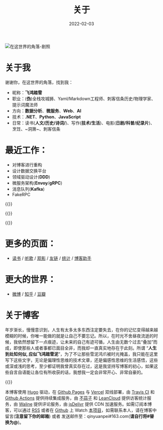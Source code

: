 ﻿---
toc: false
slug: about
title: 关于
description: 
date: '2022-02-03'
license: CC BY-NC-ND
lastmod: '2020-10-09'
---

![在这世界的角落-剧照](https://i.loli.net/2020/02/25/S8knQoPDYct9jHq.jpg)

# 关于我
谢谢你，在这世界的角落，找到我：
* 昵称：**飞鸿踏雪**
* 职业：(**伪**)全栈攻城狮、Yaml/Markdown工程师、刺客信条历史/物理学家、提示词魔法师
* 方向：**数据分析**、**微服务**、**Web**、**AI**
* 技术：**.NET**、**Python**、**JavaScript**
* 日常：读书(**人文/历史/诗词/**)、写作(**技术/生活**)、电影(**日剧/科普/纪录片**)、烹饪、~洞箫~、刺客信条

# 最近工作：

* 对博客进行重构
* 设计数据交换平台
* 领域驱动设计(**DDD**) 
* 微服务架构(**Envoy**/**gRPC**)
* 消息队列(**Kafka**)
* FakeRPC

{{<recent-douban type="book" limit="4" more="/books" title="最近读过">}}

{{<recent-douban type="movie" limit="4" more="/movies" title="最近看过">}}

{{<recent-netease id="47002864" limit="4" more="/musics" title="最近听过">}}



# 更多的页面：
* [读书](/books/) / [听歌](/musics/) / [观影](/movies/) / [友链](/links/) / [统计](/statics) / [博客助手](https://share.fastgpt.in/chat/share?shareId=rrpn95r7p7x0mc50fvofkgfn)


# 更大的世界：
* [微博](https://weibo.com/1278609231/profile) / [知乎](https://www.zhihu.com/people/qinyuanpei) / [豆瓣](https://www.douban.com/people/60029335/)


# 关于博客
年岁渐长，慢慢意识到，人生有太多太多东西注定要失去，在你的记忆变得越来越模糊的时候，你唯一能做的就是让自己不要忘记。所以，在时光不舍昼夜流逝的时候，我依然想留下一点痕迹，让未来的自己有迹可循，人生由无数个过去“叠加”而成，即使那些人或者事都已面目全非，而我却一直真实地存在于此刻。所谓 “**人生到处知何似, 应似飞鸿踏雪泥**”，为了不让那些雪泥鸿爪被时光掩盖，我只能在这里写下这些文字，无论是偏理性思维的技术文章，还是偏感性思维的生活感悟，这些或深或浅的思考，至少都证明我曾真实存在过，这是我坚持写博客的初心，如果这些自言自语能让各位有所收获的话，我想我一定会非常开心、非常自豪的。

{{<meting server="netease" type="song" id="1472178723">}}

本博客使用 [Hugo](https://www.gohugo.org/) 驱动，在 [Github Pages](https://pages.github.com) 与 [Vercel](https://vercel.com/) 双线部署，由 [Travis CI](https://travis-ci.org/) 和 [Github Actions](https://github.com/actions/starter-workflows) 提供持续集成服务，由 [不蒜子](http://busuanzi.ibruce.info/) 和 [LeanCloud](https://leancloud.cn/) 提供访客统计服务，由 [Waline](https://waline.js.org/) 提供评论服务，由 [jsDelivr](https://www.jsdelivr.com/) 提供 CDN 加速服务。如需订阅本博客，可以通过 [RSS](https://blog.yuanpei.me/atom.xml) 或者在 [Github](https://github.com/) 上 Watch [本项目](https://github.com/qinyuanpei/hugo-blog)，如需联系本人，请在博客中留言(**注意留下你的邮箱**) 或者 发送邮件至：qinyuanpei#163.com(**请自行将#替换为@**)。
